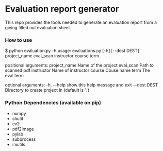 
# Evaluation report generator
This repo provides the tools needed to generate an evaluation report from
a giving filled out evaluation sheet.

### How to use
$ python evaluation.py -h
usage: evaluations.py [-h] [--dest DEST] project_name eval_scan instructor course term

positional arguments:
  project_name  Name of the project
  eval_scan     Path to scanned pdf
  instructor    Name of instructor
  course        Couse name
  term          The eval term

optional arguments:
  -h, --help    show this help message and exit
  --dest DEST   Directory to create project in (default is '.')

### Python Dependencies (available on pip)
- numpy
- shutil
- cv2
- pdf2image 
- pylab
- subprocess
- imutils 

